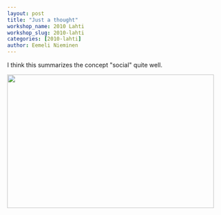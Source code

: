 ```yaml
---
layout: post
title: "Just a thought"
workshop_name: 2010 Lahti
workshop_slug: 2010-lahti
categories: [2010-lahti]
author: Eemeli Nieminen 
---
```

I think this summarizes the concept "social" quite well.

<img alt="" src="http://www.swiss-miss.com/wp-content/uploads/2010/01/Picture-11-480x311.png" title="This is the good stuff" class="alignnone" width="480" height="311" />
